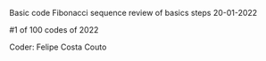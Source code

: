 Basic code Fibonacci sequence
review of basics steps
20-01-2022

#1 of 100 codes of 2022

Coder: Felipe Costa Couto